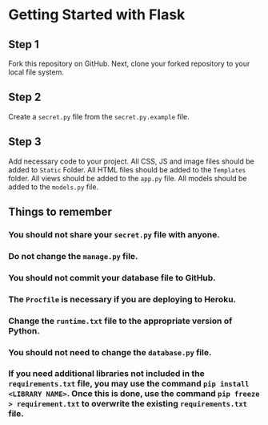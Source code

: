 # Getting Started with Flask

## Step 1

Fork this repository on GitHub. Next, clone your forked repository to your local file system.

## Step 2

Create a `secret.py` file from the `secret.py.example` file.

## Step 3

Add necessary code to your project. All CSS, JS and image files should be added to `Static` Folder. All HTML files should be added to the `Templates` folder. All views should be added to the `app.py` file. All models should be added to the `models.py` file.


## Things to remember

### You should not share your `secret.py` file with anyone.
### Do not change the `manage.py` file.
### You should not commit your database file to GitHub.
### The `Procfile` is necessary if you are deploying to Heroku.
### Change the `runtime.txt` file to the appropriate version of Python.
### You should not need to change the `database.py` file.
### If you need additional libraries not included in the `requirements.txt` file, you may use the command `pip install <LIBRARY NAME>`. Once this is done, use the command `pip freeze > requirement.txt` to overwrite the existing `requirements.txt` file.
